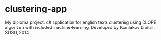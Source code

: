 clustering-app
==============

My diploma project: c# application for english texts clustering using CLOPE algorithm with included machine-learning.
Developed by Komiakov Dmitrii, SUSU, 2014
